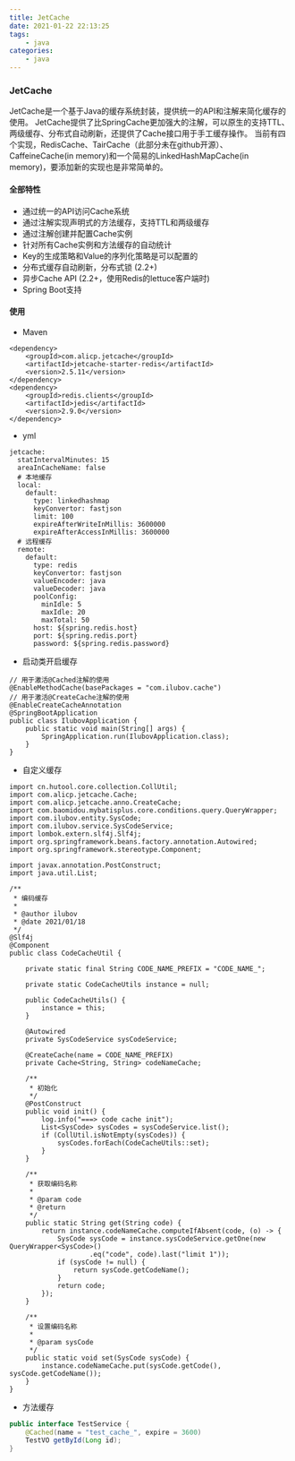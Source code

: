 ```yaml
---
title: JetCache
date: 2021-01-22 22:13:25
tags:
    - java
categories:
    - java
---
```


### JetCache
JetCache是一个基于Java的缓存系统封装，提供统一的API和注解来简化缓存的使用。 
JetCache提供了比SpringCache更加强大的注解，可以原生的支持TTL、两级缓存、分布式自动刷新，还提供了Cache接口用于手工缓存操作。 
当前有四个实现，RedisCache、TairCache（此部分未在github开源）、CaffeineCache(in memory)和一个简易的LinkedHashMapCache(in memory)，要添加新的实现也是非常简单的。

#### 全部特性

* 通过统一的API访问Cache系统
* 通过注解实现声明式的方法缓存，支持TTL和两级缓存
* 通过注解创建并配置Cache实例
* 针对所有Cache实例和方法缓存的自动统计
* Key的生成策略和Value的序列化策略是可以配置的
* 分布式缓存自动刷新，分布式锁 (2.2+)
* 异步Cache API (2.2+，使用Redis的lettuce客户端时)
* Spring Boot支持

#### 使用

* Maven
```
<dependency>
    <groupId>com.alicp.jetcache</groupId>
    <artifactId>jetcache-starter-redis</artifactId>
    <version>2.5.11</version>
</dependency>
<dependency>
    <groupId>redis.clients</groupId>
    <artifactId>jedis</artifactId>
    <version>2.9.0</version>
</dependency>
```

* yml
```
jetcache:
  statIntervalMinutes: 15
  areaInCacheName: false
  # 本地缓存
  local:
    default:
      type: linkedhashmap
      keyConvertor: fastjson
      limit: 100
      expireAfterWriteInMillis: 3600000
      expireAfterAccessInMillis: 3600000
  # 远程缓存
  remote:
    default:
      type: redis
      keyConvertor: fastjson
      valueEncoder: java
      valueDecoder: java
      poolConfig:
        minIdle: 5
        maxIdle: 20
        maxTotal: 50
      host: ${spring.redis.host}
      port: ${spring.redis.port}
      password: ${spring.redis.password}
```

* 启动类开启缓存
```
// 用于激活@Cached注解的使用
@EnableMethodCache(basePackages = "com.ilubov.cache")
// 用于激活@CreateCache注解的使用
@EnableCreateCacheAnnotation
@SpringBootApplication
public class IlubovApplication {
    public static void main(String[] args) {
        SpringApplication.run(IlubovApplication.class);
    }
}
```

* 自定义缓存
```
import cn.hutool.core.collection.CollUtil;
import com.alicp.jetcache.Cache;
import com.alicp.jetcache.anno.CreateCache;
import com.baomidou.mybatisplus.core.conditions.query.QueryWrapper;
import com.ilubov.entity.SysCode;
import com.ilubov.service.SysCodeService;
import lombok.extern.slf4j.Slf4j;
import org.springframework.beans.factory.annotation.Autowired;
import org.springframework.stereotype.Component;

import javax.annotation.PostConstruct;
import java.util.List;

/**
 * 编码缓存
 *
 * @author ilubov
 * @date 2021/01/18
 */
@Slf4j
@Component
public class CodeCacheUtil {

    private static final String CODE_NAME_PREFIX = "CODE_NAME_";

    private static CodeCacheUtils instance = null;

    public CodeCacheUtils() {
        instance = this;
    }

    @Autowired
    private SysCodeService sysCodeService;

    @CreateCache(name = CODE_NAME_PREFIX)
    private Cache<String, String> codeNameCache;

    /**
     * 初始化
     */
    @PostConstruct
    public void init() {
        log.info("===> code cache init");
        List<SysCode> sysCodes = sysCodeService.list();
        if (CollUtil.isNotEmpty(sysCodes)) {
            sysCodes.forEach(CodeCacheUtils::set);
        }
    }

    /**
     * 获取编码名称
     *
     * @param code
     * @return
     */
    public static String get(String code) {
        return instance.codeNameCache.computeIfAbsent(code, (o) -> {
            SysCode sysCode = instance.sysCodeService.getOne(new QueryWrapper<SysCode>()
                    .eq("code", code).last("limit 1"));
            if (sysCode != null) {
                return sysCode.getCodeName();
            }
            return code;
        });
    }

    /**
     * 设置编码名称
     *
     * @param sysCode
     */
    public static void set(SysCode sysCode) {
        instance.codeNameCache.put(sysCode.getCode(), sysCode.getCodeName());
    }
}
```

* 方法缓存
```java
public interface TestService {
    @Cached(name = "test_cache_", expire = 3600)
    TestVO getById(Long id);
}
```
